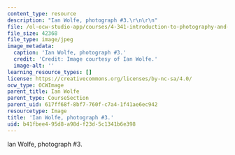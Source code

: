 ```yaml
---
content_type: resource
description: "Ian Wolfe, photograph #3.\r\n\r\n"
file: /ol-ocw-studio-app/courses/4-341-introduction-to-photography-and-related-media-fall-2007/b41fbee495d8a98df23d5c1341b6e398_wolfe3.jpg
file_size: 42368
file_type: image/jpeg
image_metadata:
  caption: 'Ian Wolfe, photograph #3.'
  credit: 'Credit: Image courtesy of Ian Wolfe.'
  image-alt: ''
learning_resource_types: []
license: https://creativecommons.org/licenses/by-nc-sa/4.0/
ocw_type: OCWImage
parent_title: Ian Wolfe
parent_type: CourseSection
parent_uid: 617ff68f-8bf7-760f-c7a4-1f41ae6ec942
resourcetype: Image
title: 'Ian Wolfe, photograph #3.'
uid: b41fbee4-95d8-a98d-f23d-5c1341b6e398
---
```

Ian Wolfe, photograph #3.

